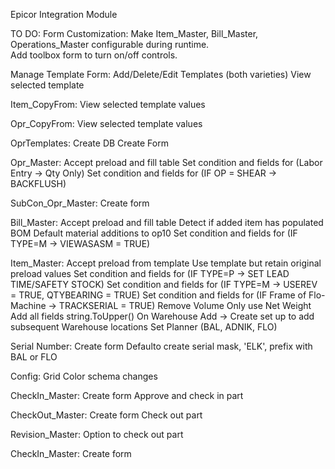 ﻿Epicor Integration Module

TO DO:
Form Customization:
Make Item_Master, Bill_Master, Operations_Master configurable during runtime.  
Add toolbox form to turn on/off controls.

Manage Template Form:
Add/Delete/Edit Templates (both varieties)
View selected template

Item_CopyFrom:
View selected template values

Opr_CopyFrom:
View selected template values

OprTemplates:
Create DB
Create Form

Opr_Master:
Accept preload and fill table
Set condition and fields for (Labor Entry -> Qty Only)
Set condition and fields for (IF OP = SHEAR -> BACKFLUSH)

SubCon_Opr_Master:
Create form

Bill_Master:
Accept preload and fill table
Detect if added item has populated BOM
Default material additions to op10
Set condition and fields for (IF TYPE=M -> VIEWASASM = TRUE)


Item_Master:
Accept preload from template
Use template but retain original preload values
Set condition and fields for (IF TYPE=P -> SET LEAD TIME/SAFETY STOCK)
Set condition and fields for (IF TYPE=M -> USEREV = TRUE, QTYBEARING = TRUE)
Set condition and fields for (IF Frame of Flo-Machine -> TRACKSERIAL = TRUE)
Remove Volume
Only use Net Weight
Add all fields string.ToUpper()
On Warehouse Add -> Create set up to add subsequent Warehouse locations
Set Planner (BAL, ADNIK, FLO)

Serial Number:
Create form
Defaulto create serial mask, 'ELK', prefix with BAL or FLO

Config:
Grid Color schema changes

CheckIn_Master:
Create form
Approve and check in part

CheckOut_Master:
Create form
Check out part

Revision_Master:
Option to check out part

CheckIn_Master:
Create form


